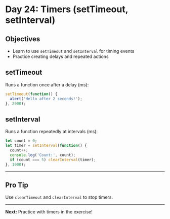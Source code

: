 # Day 24: Timers (setTimeout, setInterval)

## Objectives
- Learn to use `setTimeout` and `setInterval` for timing events
- Practice creating delays and repeated actions

## setTimeout
Runs a function once after a delay (ms):
```js
setTimeout(function() {
  alert('Hello after 2 seconds!');
}, 2000);
```

## setInterval
Runs a function repeatedly at intervals (ms):
```js
let count = 0;
let timer = setInterval(function() {
  count++;
  console.log('Count:', count);
  if (count === 5) clearInterval(timer);
}, 1000);
```

---

## Pro Tip
Use `clearTimeout` and `clearInterval` to stop timers.

---

**Next:** Practice with timers in the exercise!

